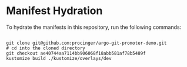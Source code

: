 
# Manifest Hydration

To hydrate the manifests in this repository, run the following commands:

```shell

git clone git@github.com:procinger/argo-git-promoter-demo.git
# cd into the cloned directory
git checkout ae40744aa7114bb906068f18abb581af78b5489f
kustomize build ./kustomize/overlays/dev
```